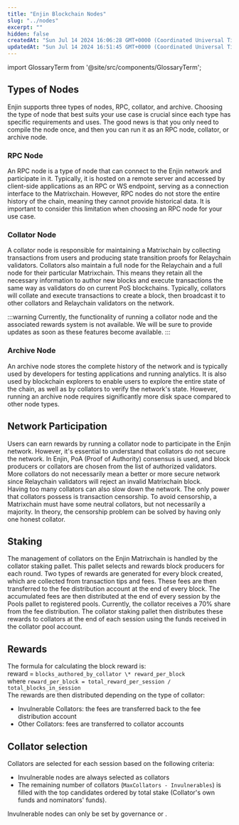 ```yaml
---
title: "Enjin Blockchain Nodes"
slug: "../nodes"
excerpt: ""
hidden: false
createdAt: "Sun Jul 14 2024 16:06:28 GMT+0000 (Coordinated Universal Time)"
updatedAt: "Sun Jul 14 2024 16:51:45 GMT+0000 (Coordinated Universal Time)"
---
```


import GlossaryTerm from '@site/src/components/GlossaryTerm';

## Types of Nodes

Enjin supports three types of nodes, RPC, collator, and archive. Choosing the type of node that best suits your use case is crucial since each type has specific requirements and uses. The good news is that you only need to compile the node once, and then you can run it as an RPC node, collator, or archive node.

### RPC Node

An RPC node is a type of node that can connect to the Enjin network and participate in it. Typically, it is hosted on a remote server and accessed by client-side applications as an RPC or WS endpoint, serving as a connection interface to the Matrixchain. However, RPC nodes do not store the entire history of the chain, meaning they cannot provide historical data. It is important to consider this limitation when choosing an RPC node for your use case.

### Collator Node

A collator node is responsible for maintaining a Matrixchain by collecting transactions from users and producing state transition proofs for Relaychain validators. Collators also maintain a full node for the Relaychain and a full node for their particular Matrixchain. This means they retain all the necessary information to author new blocks and execute transactions the same way as validators do on current PoS blockchains. Typically, collators will collate and execute transactions to create a block, then broadcast it to other collators and Relaychain validators on the network.

:::warning
Currently, the functionality of running a collator node and the associated rewards system is not available. We will be sure to provide updates as soon as these features become available.
:::

### Archive Node

An archive node stores the complete history of the network and is typically used by developers for testing applications and running analytics. It is also used by blockchain explorers to enable users to explore the entire state of the chain, as well as by collators to verify the network's state. However, running an archive node requires significantly more disk space compared to other node types.

## Network Participation

Users can earn rewards by running a collator node to participate in the Enjin network. However, it's essential to understand that collators do not secure the network. In Enjin, PoA (Proof of Authority) consensus is used, and block producers or collators are chosen from the list of authorized validators. More collators do not necessarily mean a better or more secure network since Relaychain validators will reject an invalid Matrixchain block.  
Having too many collators can also slow down the network. The only power that collators possess is transaction censorship. To avoid censorship, a Matrixchain must have some neutral collators, but not necessarily a majority. In theory, the censorship problem can be solved by having only one honest collator.

## Staking

The management of collators on the Enjin Matrixchain is handled by the collator staking pallet. This pallet selects and rewards block producers for each round. Two types of rewards are generated for every block created, which are collected from transaction tips and fees. These fees are then transferred to the fee distribution account at the end of every block. The accumulated fees are then distributed at the end of every session by the Pools pallet to registered pools. Currently, the collator <GlossaryTerm id="pool" /> receives a 70% share from the fee distribution. The collator staking pallet then distributes these rewards to collators at the end of each session using the funds received in the collator pool account.

## Rewards

The formula for calculating the block reward is:  
reward = `blocks_authored_by_collator \* reward_per_block`  
where `reward_per_block = total_reward_per_session / total_blocks_in_session`  
The rewards are then distributed depending on the type of collator:

- Invulnerable Collators: the fees are transferred back to the fee distribution account
- Other Collators: fees are transferred to collator accounts

## Collator selection

Collators are selected for each session based on the following criteria:

- Invulnerable nodes are always selected as collators
- The remaining number of collators (`MaxCollators - Invulnerables`) is filled with the top candidates ordered by total stake (Collator's own funds and nominators' funds).

Invulnerable nodes can only be set by governance or <GlossaryTerm id="sudo" />.

